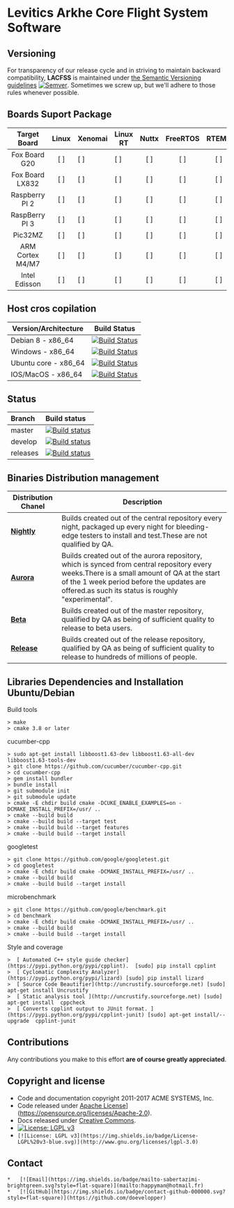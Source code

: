 # Levitics Arkhe Core Flight System Software

## Versioning

For transparency of our release cycle and in striving to maintain backward compatibility, **LACFSS** is maintained under [the Semantic Versioning guidelines](http://semver.org/) [![Semver](http://img.shields.io/SemVer/2.0.0.png)](http://semver.org/spec/v2.0.0.html). Sometimes we screw up, but we'll adhere to those rules whenever possible.

## Boards Suport Package

| Target Board     | Linux | Xenomai  | Linux RT | Nuttx | FreeRTOS | RTEMS | Picos18 |
|:----------------:|:-----:|----------|----------|:-----:|:--------:|:-----:|---------|
|   Fox Board G20  |  [ ]  |     [ ]  |     [ ]  |  [ ]  |     [ ]  |  [ ]  |    [ ]  |
|  Fox Board LX832 |  [ ]  |     [ ]  |     [ ]  |  [ ]  |     [ ]  |  [ ]  |    [ ]  |
|  Raspberry PI 2  |  [ ]  |     [ ]  |     [ ]  |  [ ]  |     [ ]  |  [ ]  |    [ ]  |
|  RaspBerry PI 3  |  [ ]  |     [ ]  |     [ ]  |  [ ]  |     [ ]  |  [ ]  |    [ ]  |
|      Pic32MZ     |  [ ]  |     [ ]  |     [ ]  |  [ ]  |     [ ]  |  [ ]  |    [ ]  |
| ARM Cortex M4/M7 |  [ ]  |     [ ]  |     [ ]  |  [ ]  |     [ ]  |  [ ]  |    [ ]  |
| Intel Edisson    |  [ ]  |     [ ]  |     [ ]  |  [ ]  |     [ ]  |  [ ]  |    [ ]  |

## Host cros copilation

| Version/Architecture        | Build Status |
| --------------------------- | ------------ |
| Debian 8 - x86_64           | [![Build Status](https://ci.centos.org/buildStatus/icon?job=CentOS-Core-QA-t_functional-c7-64)](https://ci.centos.org/job/CentOS-Core-QA-t_functional-c7-64/) |
| Windows - x86_64            | [![Build Status](https://ci.centos.org/job/CentOS-Core-QA-t_functional-c6-64/badge/icon)](https://ci.centos.org/job/CentOS-Core-QA-t_functional-c6-64/) |
| Ubuntu core - x86_64        | [![Build Status](https://ci.centos.org/job/CentOS-Core-QA-t_functional-c6-32/badge/icon)](https://ci.centos.org/job/CentOS-Core-QA-t_functional-c6-32/) |
| IOS/MacOS - x86_64          | [![Build Status](https://ci.centos.org/job/CentOS-Core-QA-t_functional-c5-64/badge/icon)](https://ci.centos.org/job/CentOS-Core-QA-t_functional-c5-64/) |

## Status

| Branch              | Build status  |
|:------------------- |:------------- |
| master              | [![Build status](https://travis-ci.org/Levitics/levitics-arkhe-gcs.svg?branch=master "Build status of branch master")](https://travis-ci.org/Levitics/levitics-arkhe-gcs) |
| develop             | [![Build status](https://travis-ci.org/Levitics/levitics-arkhe-gcs.svg?branch=develop "Build status of branch develop")](https://travis-ci.org/Levitics/levitics-arkhe-gcs) |
| releases            | [![Build status](https://travis-ci.org/Levitics/levitics-arkhe-gcs.svg?branch=develop "Build status of branch develop")](https://travis-ci.org/Levitics/levitics-arkhe-gcs) |

## Binaries Distribution management
| Distribution  Chanel         | Description                                                                                                                                                                                   |
|------------------------------|-----------------------------------------------------------------------------------------------------------------------------------------------------------------------------------------------|
| [__Nightly__](#www.tbd.acme) | Builds created out of the central repository every night, packaged up every night for bleeding-edge testers to install and test.These are not qualified by QA.                                                                                                      |
| [__Aurora__](#www.tbd.acme)  | Builds created out of the aurora repository, which is synced from central repository every weeks.There is a small amount of QA at the start of the 1 week period before the updates are offered.as such its status is roughly "experimental".  |
| [__Beta__](#www.tbd.acme)    | Builds created out of the master repository, qualified by QA as being of sufficient quality to release to beta users.                                                                         |
| [__Release__](#www.tbd.acme) | Builds created out of the release repository, qualified by QA as being of sufficient quality to release to hundreds of millions of people.                                                    |

## Libraries Dependencies  and Installation Ubuntu/Debian

Build tools

    > make 
    > cmake 3.8 or later
 
cucumber-cpp

    > sudo apt-get install libboost1.63-dev libboost1.63-all-dev libboost1.63-tools-dev
    > git clone https://github.com/cucumber/cucumber-cpp.git
    > cd cucumber-cpp
    > gem install bundler
    > bundle install
    > git submodule init
    > git submodule update
    > cmake -E chdir build cmake -DCUKE_ENABLE_EXAMPLES=on -DCMAKE_INSTALL_PREFIX=/usr/ ..
    > cmake --build build
    > cmake --build build --target test
    > cmake --build build --target features
    > cmake --build build --target install

googletest

    > git clone https://github.com/google/googletest.git
    > cd googletest
    > cmake -E chdir build cmake -DCMAKE_INSTALL_PREFIX=/usr/ ..
    > cmake --build build
    > cmake --build build --target install

microbenchmark 

    > git clone https://github.com/google/benchmark.git
    > cd benchmark
    > cmake -E chdir build cmake -DCMAKE_INSTALL_PREFIX=/usr/ ..
    > cmake --build build
    > cmake --build build --target install

Style and coverage

    >  [ Automated C++ style guide checker](https://pypi.python.org/pypi/cpplint).  [sudo] pip install cpplint
    >  [ Cyclomatic Complexity Analyzer](https://pypi.python.org/pypi/lizard) [sudo] pip install lizard
    >  [ Source Code Beautifier](http://uncrustify.sourceforge.net) [sudo] apt-get install Uncrustify
    >  [ Static analysis tool ](http://uncrustify.sourceforge.net) [sudo] apt-get install  cppcheck
    >  [ Converts cpplint output to JUnit format. ](https://pypi.python.org/pypi/cpplint-junit) [sudo] apt-get install/--upgrade  cpplint-junit

## Contributions

Any contributions you make to this effort **are of course greatly appreciated**.


## Copyright and license

-   Code and documentation copyright 2011-2017 ACME SYSTEMS, Inc. 
-   Code released under [Apache License](https://img.shields.io/badge/License-Apache%202.0-blue.svg)](https://opensource.org/licenses/Apache-2.0). 
-   Docs released under [Creative Commons](https://github.com/twbs/bootstrap/blob/master/docs/LICENSE). 
-   [![License: LGPL v3](https://img.shields.io/badge/License-LGPL%20v3-blue.svg)](http://www.gnu.org/licenses/lgpl-3.0)  
-   `[![License: LGPL v3](https://img.shields.io/badge/License-LGPL%20v3-blue.svg)](http://www.gnu.org/licenses/lgpl-3.0)`

## Contact

    *   [![Email](https://img.shields.io/badge/mailto-sabertazimi-brightgreen.svg?style=flat-square)](mailto:happyman@hotmail.fr)
    *   [![GitHub](https://img.shields.io/badge/contact-github-000000.svg?style=flat-square)](https://github.com/doevelopper)
